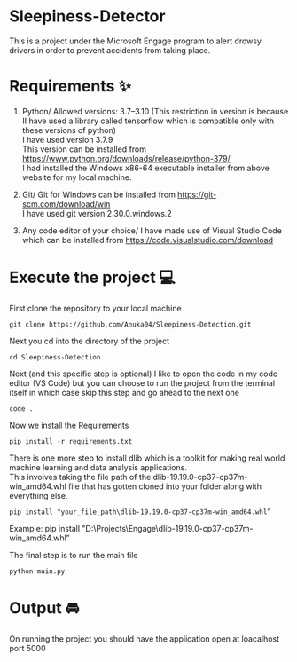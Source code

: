 # Sleepiness-Detector

This is a project under the Microsoft Engage program to alert drowsy drivers in order to prevent accidents from taking place.

# Requirements ✨

1. Python/
   Allowed versions: 3.7–3.10 (This restriction in version is because II have used a library called tensorflow which is compatible only with these versions of python) \
   I have used version 3.7.9\
   This version can be installed from https://www.python.org/downloads/release/python-379/ \
   I had installed the Windows x86-64 executable installer from above website for my local machine.

2. Git/
   Git for Windows can be installed from https://git-scm.com/download/win \
   I have used git version 2.30.0.windows.2

3. Any code editor of your choice/
   I have made use of Visual Studio Code which can be installed from https://code.visualstudio.com/download

# Execute the project 💻

First clone the repository to your local machine

```
git clone https://github.com/Anuka04/Sleepiness-Detection.git
```

Next you cd into the directory of the project

```
cd Sleepiness-Detection
```

Next (and this specific step is optional) I like to open the code in my code editor (VS Code) but you can choose to run the project from the terminal itself in which case skip this step and go ahead to the next one

```
code .
```

Now we install the Requirements

```
pip install -r requirements.txt
```

There is one more step to install dlib which is a toolkit for making real world machine learning and data analysis applications. \
This involves taking the file path of the dlib-19.19.0-cp37-cp37m-win_amd64.whl file that has gotten cloned into your folder along with everything else.

```
pip install "your_file_path\dlib-19.19.0-cp37-cp37m-win_amd64.whl”
```

Example: pip install "D:\Projects\Engage\dlib-19.19.0-cp37-cp37m-win_amd64.whl”

The final step is to run the main file

```
python main.py
```

# Output 🚘

On running the project you should have the application open at loacalhost port 5000
